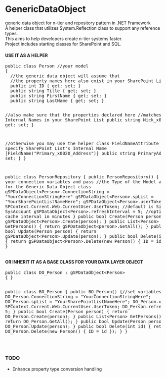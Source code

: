 # GenericDataObject
generic data object for n-tier and repository pattern in .NET Framework<br/>
A helper class that utilizes System.Reflection class to support any reference types.<br/>
This aims to help developers create n-tier systems faster.<br/>
Project includes starting classes for SharePoint and SQL.<br/>

<h4>USE IT AS A HELPER</h4>
<pre>
public class Person //your model
{
  //the generic data object will assume that 
  //the property names here also exist in your SharePoint List
  public int ID { get; set; }
  public string Title { get; set; }
  public string FirstName { get; set; }
  public string LastName { get; set; }
  
  //also make sure that the properties declared here 
  //matches the Internal Names in your SharePoint List
  public string Nick_x0020_Name { get; set; }
  
  //otherwise you may use the helper class FieldNameAttribute
  //to specify SharePoint List's Internal Name
  [FieldName("Primary_x0020_Address")]
  public string PrimaryAddress { get; set; }
}

public class PersonRepository
{
  public PersonRepository()
  {
    //set your connection variables and pass 
    //the Type of the Model as parameter for the Generic Data Object class
    gSPDataObject&lt;Person&gt;.ConnectionString = "YourConnectionStringHere"
    gSPDataObject&lt;Person&gt;.spList = "YourSharePointListNameHere";
    gSPDataObject&lt;Person&gt;.userToken = SPContext.Current.Web.CurrentUser.UserToken; //default is Site SysAccount
    gSPDataObject&lt;Person&gt;.refreshInterval = 5; //optional cache interval in minutes
  }
  public bool Create(Person person)
  {
    return gSPDataObject&lt;Person&gt;.Create(person);
  }
  public List&lt;Person&gt; GetPersons()
  {
    return gSPDataObject&lt;person&gt;.GetAll();
  }
  public bool Update(Person person)
  {
    return gSPDataObject&lt;Person&gt;.Update(person);
  }
  public bool Delete(int id)
  {
    return gSPDataObject&lt;Person&gt;.Delete(new Person() { ID = id });
  }
}
</pre>


<h4>OR INHERIT IT AS A BASE CLASS FOR YOUR DATA LAYER OBJECT</h4>
<pre>
public class DO_Person : gSPDataObject&lt;Person&gt;
{ }

public class BO_Person
{
  public BO_Person()
  {//set variables
    DO_Person.ConnectionString = "YourConnectionStringHere";
    DO_Person.spList = "YourSharePointListNameHere";
    DO_Person.userToken = SPContext.Current.Web.CurrentUser.UserToken;
    DO_Person.refreshInterval = 5;
  }
  public bool Create(Person person)
  {
    return DO_Person.Create(person);
  }
  public List&lt;Person&gt; GetPersons()
  {
    return DO_Person.GetAll();
  }
  public bool Update(Person person)
  {
    return DO_Person.Update(person);
  }
  public bool Delete(int id)
  {
    return DO_Person.Delete(new Person() { ID = id });
  }
}
</pre>
<br/>
<h3>TODO</h3>
<ul>
<li>Enhance property type conversion handling</li>
</ul>
